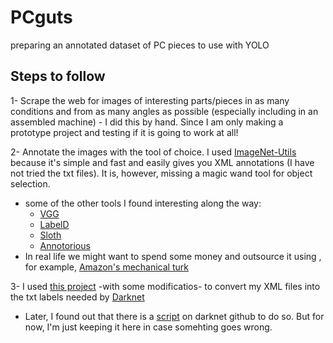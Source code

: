 # PCguts
preparing an annotated dataset of PC pieces to use with YOLO

## Steps to follow

1- Scrape the web for images of interesting parts/pieces in as many conditions and from as many angles as possible (especially including in an assembled machine) - I did this by hand. Since I am only making a prototype project and testing if it is going to work at all!

2- Annotate the images with the tool of choice. I used [ImageNet-Utils](https://github.com/tzutalin/ImageNet_Utils) because it's simple and fast and easily gives you XML annotations (I have not tried the txt files). It is, however, missing a magic wand tool for object selection.
  * some of the other tools I found interesting along the way:
    - [VGG](http://www.robots.ox.ac.uk/~vgg/software/via/)
    - [LabelD](https://sweppner.github.io/labeld/)
    - [Sloth](https://cvhci.anthropomatik.kit.edu/~baeuml/projects/a-universal-labeling-tool-for-computer-vision-sloth/)
    - [Annotorious](http://annotorious.github.io/)
  * In real life we might want to spend some money and outsource it using , for example, [Amazon's mechanical turk](http://labelme2.csail.mit.edu/Release3.0/browserTools/php/mechanical_turk.php)

3- I used [this project](https://github.com/SsaRu/voc-annotation-to-yolo-format) -with some modificatios- to convert my XML files into the txt labels needed by [Darknet](https://github.com/pjreddie/darknet)
  * Later, I found out that there is a [script](https://github.com/Guanghan/darknet/blob/master/scripts/voc_label.py) on darknet github to do so. But for now, I'm just keeping it here in case somehting goes wrong.
